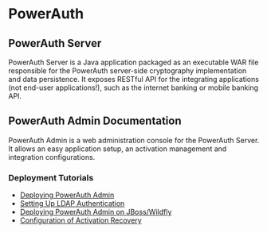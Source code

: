 # PowerAuth

## PowerAuth Server

PowerAuth Server is a Java application packaged as an executable WAR file responsible for the PowerAuth server-side cryptography implementation and data persistence. It exposes RESTful API for the integrating applications (not end-user applications!), such as the internet banking or mobile banking API.

## PowerAuth Admin Documentation

PowerAuth Admin is a web administration console for the PowerAuth Server.
It allows an easy application setup, an activation management and integration configurations.

### Deployment Tutorials

- [Deploying PowerAuth Admin](./Deploying-PowerAuth-Admin.md)
- [Setting Up LDAP Authentication](./Setting-Up-LDAP-Authentication.md)
- [Deploying PowerAuth Admin on JBoss/Wildfly](./Deploying-PowerAuth-Admin-Wildfly.md)
- [Configuration of Activation Recovery](./Activation-Recovery.md)
